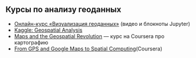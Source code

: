 ## Курсы по анализу геоданных
- [Онлайн-курс «Визуализация геоданных»](https://github.com/minikarma/geotalk) (видео и блокноты Jupyter)
- [Kaggle: Geospatial Analysis](https://www.kaggle.com/learn/geospatial-analysis)
- [Maps and the Geospatial Revolution](https://class.coursera.org/maps-002) — курс на Coursera про картографию
- [From GPS and Google Maps to Spatial Computing](https://www.coursera.org/course/spatialcomputing)(Coursera)